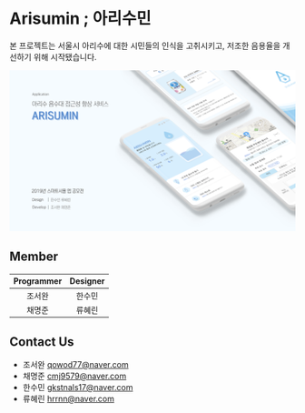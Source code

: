 # Arisumin ; 아리수민
본 프로젝트는 서울시 아리수에 대한 시민들의 인식을 고취시키고, 저조한 음용율을 개선하기 위해 시작됐습니다.  

![mainImage](./main.png)

## Member
| Programmer | Designer |
| :--------: | :------: |
|    조서완     |   한수민    |
|    채명준     |    류혜린     |

## Contact Us
- 조서완 qowod77@naver.com
- 채명준 cmj9579@naver.com
- 한수민 gkstnals17@naver.com
- 류혜린 hrrnn@naver.com
